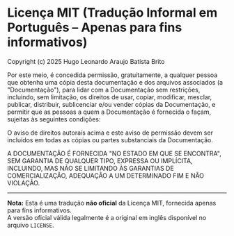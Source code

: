 # Licença MIT (Tradução Informal em Português – Apenas para fins informativos)

Copyright (c) 2025 Hugo Leonardo Araujo Batista Brito

Por este meio, é concedida permissão, gratuitamente, a qualquer pessoa que obtenha uma cópia desta documentação e dos arquivos associados (a "Documentação"), para lidar com a Documentação sem restrições, incluindo, sem limitação, os direitos de usar, copiar, modificar, mesclar, publicar, distribuir, sublicenciar e/ou vender cópias da Documentação, e permitir que as pessoas a quem a Documentação é fornecida o façam, sujeitas às seguintes condições:

O aviso de direitos autorais acima e este aviso de permissão devem ser incluídos em todas as cópias ou partes substanciais da Documentação.

A DOCUMENTAÇÃO É FORNECIDA "NO ESTADO EM QUE SE ENCONTRA", SEM GARANTIA DE QUALQUER TIPO, EXPRESSA OU IMPLÍCITA, INCLUINDO, MAS NÃO SE LIMITANDO ÀS GARANTIAS DE COMERCIALIZAÇÃO, ADEQUAÇÃO A UM DETERMINADO FIM E NÃO VIOLAÇÃO.

---

**Nota:** Esta é uma tradução **não oficial** da Licença MIT, fornecida apenas para fins informativos.  
A versão oficial válida legalmente é a original em inglês disponível no arquivo `LICENSE`.